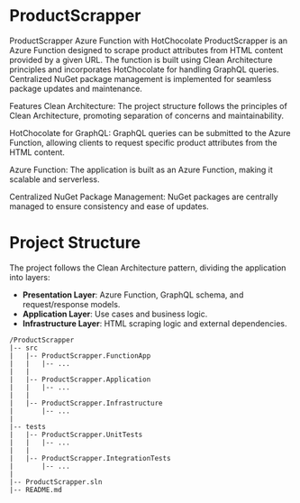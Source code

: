 # ProductScrapper
ProductScrapper Azure Function with HotChocolate
ProductScrapper is an Azure Function designed to scrape product attributes from HTML content provided by a given URL. The function is built using Clean Architecture principles and incorporates HotChocolate for handling GraphQL queries. Centralized NuGet package management is implemented for seamless package updates and maintenance.

Features
Clean Architecture: The project structure follows the principles of Clean Architecture, promoting separation of concerns and maintainability.

HotChocolate for GraphQL: GraphQL queries can be submitted to the Azure Function, allowing clients to request specific product attributes from the HTML content.

Azure Function: The application is built as an Azure Function, making it scalable and serverless.

Centralized NuGet Package Management: NuGet packages are centrally managed to ensure consistency and ease of updates.
# Project Structure

The project follows the Clean Architecture pattern, dividing the application into layers:

- **Presentation Layer**: Azure Function, GraphQL schema, and request/response models.
- **Application Layer**: Use cases and business logic.
- **Infrastructure Layer**: HTML scraping logic and external dependencies.

```plaintext
/ProductScrapper
|-- src
|   |-- ProductScrapper.FunctionApp
|   |   |-- ...
|   |
|   |-- ProductScrapper.Application
|   |   |-- ...
|   |
|   |-- ProductScrapper.Infrastructure
|       |-- ...
|
|-- tests
|   |-- ProductScrapper.UnitTests
|   |   |-- ...
|   |
|   |-- ProductScrapper.IntegrationTests
|       |-- ...
|
|-- ProductScrapper.sln
|-- README.md


